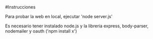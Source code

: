 #Instrucciones

Para probar la web en local, ejecutar 'node server.js'

Es necesario tener instalado node.js y la libreria express, body-parser, nodemailer y oauth ('npm install x')